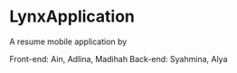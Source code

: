 # LynxApplication

A resume mobile application by

Front-end: Ain, Adlina, Madihah
Back-end: Syahmina, Alya
